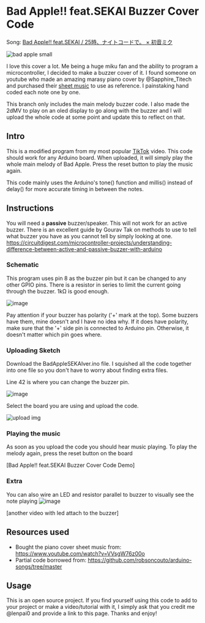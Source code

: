 # Bad Apple!! feat.SEKAI Buzzer Cover Code

Song: [Bad Apple!! feat.SEKAI / 25時、ナイトコードで。 × 初音ミク](https://www.youtube.com/watch?v=v-fc1zv31zE)

![bad apple small](https://github.com/user-attachments/assets/0cd2797c-ee32-4ac6-9cf4-b14e79e745a7)

I love this cover a lot. Me being a huge miku fan and the ability to program a microcontroller, I decided to make a buzzer cover of it. I found someone on youtube who made an amazing marasy piano cover by @Sapphire_Titech and purchased their [sheet music](https://musashititech18.booth.pm/items/5874309) to use as reference. I painstaking hand coded each note one by one.

This branch only includes the main melody buzzer code. I also made the 2dMV to play on an oled display to go along with the buzzer and I will upload the whole code at some point and update this to reflect on that. 

## Intro

This is a modified program from my most popular [TikTok](https://www.tiktok.com/@lenpai0/video/7463351523045690630) video. This code should work for any Arduino board. When uploaded, it will simply play the whole main melody of Bad Apple. Press the reset button to play the music again.

This code mainly uses the Arduino's tone() function and millis() instead of delay() for more accurate timing in between the notes.

## Instructions
You will need a **passive** buzzer/speaker. This will not work for an active buzzer. There is an excellent guide by Gourav Tak on methods to use to tell what buzzer you have as you cannot tell by simply looking at one. https://circuitdigest.com/microcontroller-projects/understanding-difference-between-active-and-passive-buzzer-with-arduino

### Schematic 
This program uses pin 8 as the buzzer pin but it can be changed to any other GPIO pins. There is a resistor in series to limit the current going through the buzzer. 1kΩ is good enough.

![image](https://github.com/user-attachments/assets/d1a5fd0b-2071-45e7-b3b1-33bd92948a3a)

Pay attention if your buzzer has polarity ('+' mark at the top). Some buzzers have them, mine doesn't and I have no idea why. If it does have polarity, make sure that the '+' side pin is connected to Arduino pin. Otherwise, it doesn't matter which pin goes where.

### Uploading Sketch
Download the BadAppleSEKAIver.ino file. I squished all the code together into one file so you don't have to worry about finding extra files. 

Line 42 is where you can change the buzzer pin.

![image](https://github.com/user-attachments/assets/9a329538-c119-45f3-aca4-f7b604e8226d)

Select the board you are using and upload the code. 

![upload img](https://github.com/user-attachments/assets/bd9fcec6-3323-4015-bd55-576d37b8302f)

### Playing the music
As soon as you upload the code you should hear music playing. To play the melody again, press the reset button on the board

[Bad Apple!! feat.SEKAI Buzzer Cover Code Demo]

### Extra
You can also wire an LED and resistor parallel to buzzer to visually see the note playing
![image](https://github.com/user-attachments/assets/7477a227-0d0c-40a9-8918-f073a09f5d4d)

[another video with led attach to the buzzer]

## Resources used
* Bought the piano cover sheet music from: https://www.youtube.com/watch?v=VVsgW76z00o
* Partial code borrowed from: https://github.com/robsoncouto/arduino-songs/tree/master

## Usage
This is an open source project. If you find yourself using this code to add to your project or make a video/tutorial with it, I simply ask that you credit me @lenpai0 and provide a link to this page. Thanks and enjoy!
